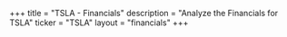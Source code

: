 +++
title = "TSLA - Financials"
description = "Analyze the Financials for TSLA"
ticker = "TSLA"
layout = "financials"
+++

